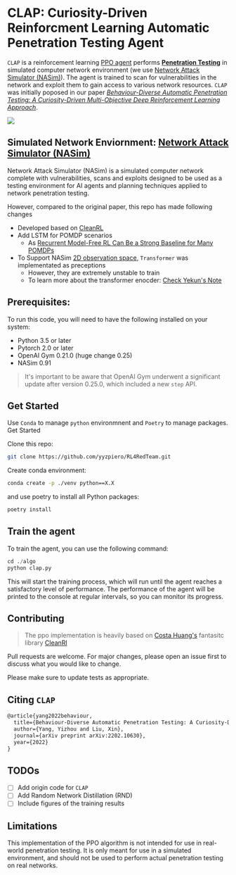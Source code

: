 # CLAP: **C**uriosity-Driven Reinforcment **L**earning **A**utomatic **P**enetration Testing Agent

`CLAP` is a reinforcement learning [PPO agent](https://arxiv.org/abs/1707.06347) performs [**Penetration Testing**](https://en.wikipedia.org/wiki/Penetration_test) in simulated computer network environment (we use [Network Attack Simulator (NASim)](https://github.com/Jjschwartz/NetworkAttackSimulator)). The agent is trained to scan for vulnerabilities in the network and exploit them to gain access to various network resources. `CLAP` was initially poposed in our paper [*Behaviour-Diverse Automatic Penetration Testing: A Curiosity-Driven Multi-Objective Deep Reinforcement Learning Approach*](https://arxiv.org/abs/2202.10630). 

![](https://files.catbox.moe/784yxg.jpg)

## Simulated Network Enviornment: [Network Attack Simulator (NASim)](https://github.com/Jjschwartz/NetworkAttackSimulator)
Network Attack Simulator (NASim) is a simulated computer network complete with vulnerabilities, scans and exploits designed to be used as a testing environment for AI agents and planning techniques applied to network penetration testing.

However, compared to the original paper, this repo has made following changes

- Developed based on [CleanRL](https://github.com/vwxyzjn/cleanrl) 
- Add LSTM for POMDP scenarios
  - As [Recurrent Model-Free RL Can Be a Strong Baseline for Many POMDPs](https://proceedings.mlr.press/v162/ni22a.html)
- To Support NASim [2D observation space](https://networkattacksimulator.readthedocs.io/en/latest/reference/envs/environment.html), `Transformer` was implementated as preceptions 
  - However, they are extremely unstable to train
  - To learn more about the transformer enocder: [Check Yekun's Note](https://ychai.uk/notes/2019/07/21/RL/DRL/Decipher-AlphaStar-on-StarCraft-II/#Encoders)





## Prerequisites:

To run this code, you will need to have the following installed on your system:

- Python 3.5 or later
- Pytorch 2.0 or later
- OpenAI Gym 0.21.0 (huge change 0.25)
- NASim 0.91

> It's important to be aware that OpenAI Gym underwent a significant update after version 0.25.0, which included a new `step` API.
## Get Started

Use `Conda` to manage `python` environmnent and `Poetry` to manage packages.
Get Started

Clone this repo:

```bash
git clone https://github.com/yyzpiero/RL4RedTeam.git
```

Create conda environment:
```bash
conda create -p ./venv python==X.X
```
and use poetry to install all Python packages:
```bash
poetry install
```
## Train the agent
To train the agent, you can use the following command:

```python
cd ./algo
python clap.py
```

This will start the training process, which will run until the agent reaches a satisfactory level of performance. The performance of the agent will be printed to the console at regular intervals, so you can monitor its progress.

## Contributing

> The ppo implementation is heavily based on [Costa Huang's](https://costa.sh/) fantasitc library [CleanRl](https://github.com/vwxyzjn/cleanrl)

Pull requests are welcome. For major changes, please open an issue first
to discuss what you would like to change.

Please make sure to update tests as appropriate.

## Citing `CLAP`

```latex
@article{yang2022behaviour,
  title={Behaviour-Diverse Automatic Penetration Testing: A Curiosity-Driven Multi-Objective Deep Reinforcement Learning Approach},
  author={Yang, Yizhou and Liu, Xin},
  journal={arXiv preprint arXiv:2202.10630},
  year={2022}
}
```

## TODOs

- [ ] Add origin code for `CLAP` 
- [ ] Add Random Network Distillation (RND) 
- [ ] Include figures of the training results

## Limitations
This implementation of the PPO algorithm is not intended for use in real-world penetration testing. It is only meant for use in a simulated environment, and should not be used to perform actual penetration testing on real networks.

